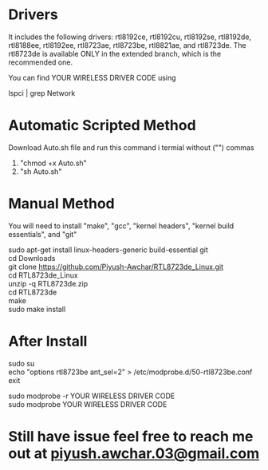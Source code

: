  # Drivers
It includes the following drivers: rtl8192ce, rtl8192cu, rtl8192se, rtl8192de, rtl8188ee, rtl8192ee, rtl8723ae, rtl8723be, rtl8821ae,
and rtl8723de. The rtl8723de is available ONLY in the extended branch, which is the recommended one.

 You can find YOUR WIRELESS DRIVER CODE using 
 
 lspci | grep Network  

 # Automatic Scripted Method
 
 Download Auto.sh file and run this command i termial without ("") commas
 
1. "chmod +x Auto.sh"     
2. "sh Auto.sh"   

 
 # Manual Method

 You will need to install "make", "gcc", "kernel headers", "kernel build essentials", and "git" 
 
 sudo apt-get install linux-headers-generic build-essential git   
 cd Downloads   
 git clone https://github.com/Piyush-Awchar/RTL8723de_Linux.git       
 cd RTL8723de_Linux        
 unzip -q RTL8723de.zip      
 cd RTL8723de     
 make     
 sudo make install    

# After Install

 sudo su   
 echo "options rtl8723be ant_sel=2" > /etc/modprobe.d/50-rtl8723be.conf   
 exit    

 sudo modprobe -r YOUR WIRELESS DRIVER CODE    
 sudo modprobe YOUR WIRELESS DRIVER CODE     
 
 
 
 # Still have issue feel free to reach me out at piyush.awchar.03@gmail.com 
